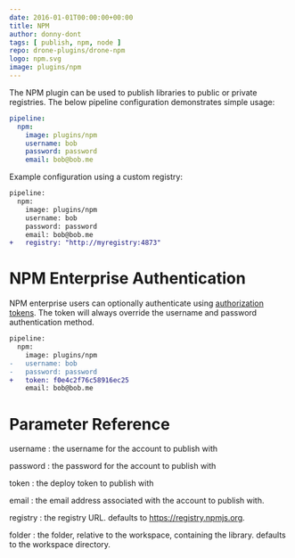 ```yaml
---
date: 2016-01-01T00:00:00+00:00
title: NPM
author: donny-dont
tags: [ publish, npm, node ]
repo: drone-plugins/drone-npm
logo: npm.svg
image: plugins/npm
---
```


The NPM plugin can be used to publish libraries to public or private registries. The below pipeline configuration demonstrates simple usage:

```yaml
pipeline:
  npm:
    image: plugins/npm
    username: bob
    password: password
    email: bob@bob.me
```

Example configuration using a custom registry:

```diff
pipeline:
  npm:
    image: plugins/npm
    username: bob
    password: password
    email: bob@bob.me
+   registry: "http://myregistry:4873"
```

# NPM Enterprise Authentication

NPM enterprise users can optionally authenticate using
[authorization tokens](http://blog.npmjs.org/post/106559223730/npm-enterprise-with-github-2fa). The token will always override the username and password authentication method.

```diff
pipeline:
  npm:
    image: plugins/npm
-   username: bob
-   password: password
+   token: f0e4c2f76c58916ec25
    email: bob@bob.me
```

# Parameter Reference

username
: the username for the account to publish with

password
: the password for the account to publish with

token
: the deploy token to publish with

email
: the email address associated with the account to publish with.

registry
: the registry URL. defaults to https://registry.npmjs.org.

folder
: the folder, relative to the workspace, containing the library. defaults to the workspace directory.
